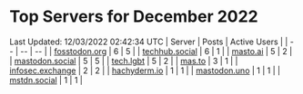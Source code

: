 # Top Servers for December 2022
Last Updated: 12/03/2022 02:42:34 UTC
| Server | Posts | Active Users |
| -- | -- | -- |
| [fosstodon.org](https://fosstodon.org/tags/PowerShell) | 6 | 5 |
| [techhub.social](https://techhub.social/tags/PowerShell) | 6 | 1 |
| [masto.ai](https://masto.ai/tags/PowerShell) | 5 | 2 |
| [mastodon.social](https://mastodon.social/tags/PowerShell) | 5 | 5 |
| [tech.lgbt](https://tech.lgbt/tags/PowerShell) | 5 | 2 |
| [mas.to](https://mas.to/tags/PowerShell) | 3 | 1 |
| [infosec.exchange](https://infosec.exchange/tags/PowerShell) | 2 | 2 |
| [hachyderm.io](https://hachyderm.io/tags/PowerShell) | 1 | 1 |
| [mastodon.uno](https://mastodon.uno/tags/PowerShell) | 1 | 1 |
| [mstdn.social](https://mstdn.social/tags/PowerShell) | 1 | 1 |
